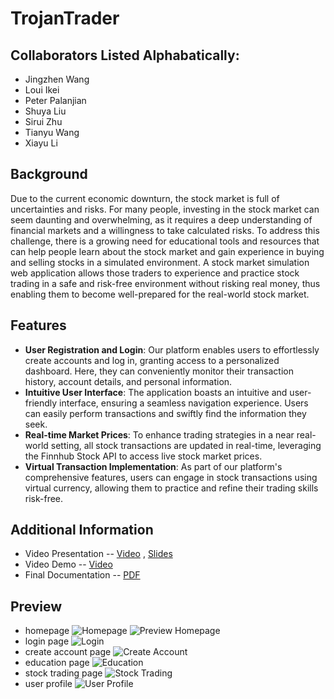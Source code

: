 # TrojanTrader

## Collaborators Listed Alphabatically:
- Jingzhen Wang
- Loui Ikei
- Peter Palanjian
- Shuya Liu
- Sirui Zhu
- Tianyu Wang
- Xiayu Li


## Background
Due to the current economic downturn, the stock market is full of uncertainties and risks. For many people, investing in the stock market can seem daunting and overwhelming, as it requires a deep understanding of financial markets and a willingness to take calculated risks. To address this challenge, there is a growing need for educational tools and resources that can help people learn about the stock market and gain experience in buying and selling stocks in a simulated environment. A stock market simulation web application allows those traders to experience and practice stock trading in a safe and risk-free environment without risking real money, thus enabling them to become well-prepared for the real-world stock market.


## Features
- **User Registration and Login**: Our platform enables users to effortlessly create accounts and log in, granting access to a personalized dashboard. Here, they can conveniently monitor their transaction history, account details, and personal information.
- **Intuitive User Interface**: The application boasts an intuitive and user-friendly interface, ensuring a seamless navigation experience. Users can easily perform transactions and swiftly find the information they seek.
- **Real-time Market Prices**: To enhance trading strategies in a near real-world setting, all stock transactions are updated in real-time, leveraging the Finnhub Stock API to access live stock market prices.
- **Virtual Transaction Implementation**: As part of our platform's comprehensive features, users can engage in stock transactions using virtual currency, allowing them to practice and refine their trading skills risk-free.



## Additional Information 
- Video Presentation --  [Video](https://github.com/shayet-rbj/TrojanTrader/raw/main/CSCI201_FPP_Team_22_presentation.mp4) , [Slides](https://github.com/shayet-rbj/TrojanTrader/raw/main/CSCI201_FPP_Team_22.pptx)
- Video Demo --  [Video](https://github.com/shayet-rbj/TrojanTrader/raw/main/CSCI201_FPP_Team_22_Demo.mp4) 
- Final Documentation -- [PDF](https://github.com/shayet-rbj/TrojanTrader/raw/main/CSCI201_FPP_Team_22_docs.pdf)



## Preview
- homepage
![Homepage](https://github.com/shayet-rbj/TrojanTrader/tree/main/src/main/photos/homepage.jpg)
![Preview Homepage](https://github.com/mangeluc/Group-24-final-project/raw/main/JtProject/src/main/resources/static/images/Preview_selection.jpg)
- login page
![Login](https://github.com/shayet-rbj/TrojanTrader/tree/main/src/main/photos/login.jpg)
- create account page
![Create Account](https://github.com/shayet-rbj/TrojanTrader/tree/main/src/main/photos/createaccount.jpg)
- education page
![Education](https://github.com/shayet-rbj/TrojanTrader/tree/main/src/main/photos/education.jpg)
- stock trading page
![Stock Trading](https://github.com/shayet-rbj/TrojanTrader/tree/main/src/main/photos/stockpage.jpg)
- user profile
![User Profile](https://github.com/shayet-rbj/TrojanTrader/tree/main/src/main/photos/userprofile.jpg)
